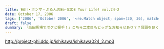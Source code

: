 ```yaml
---
title: 石川・ホンマ・ぶるんのBe-SIDE Your Life! vol.24-2
date: October 17, 2006
tags: ['2006', 'October 2006', '<re.Match object; span=(30, 36), match='vol.24'>']
draft: false
summary: 「高田馬場でボクと握手！」こちら二本目もビッグなお知らせあり？？冒頭を聴くと、三人衆と握手できる可能性がある、かも！？別にしたかねぇよ＜＜ってあーた．．．収録中．．．締め切りに追われ、パソコン片手のホンマさん．．．マイクに対する集中力は全くありませんねぇ〜〜NAMAE
---
```


http://project-phi.ddo.jp/ishikawa/ishikawa024_2.mp3
